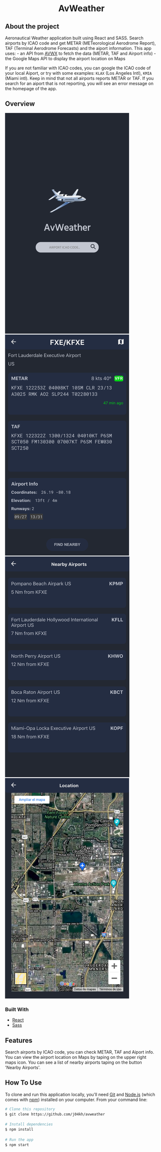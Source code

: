 <h1 align="center">AvWeather</h1>

## About the project

Aeronautical Weather application built using React and SASS. Search airports by ICAO code and get METAR (METeorological Aerodrome Report), TAF (Terminal Aerodrome Forecasts) and the aiport information.
This app uses:
    - an API from [AVWX](https://avwx.docs.apiary.io) to fetch the data (METAR, TAF and Airport info) 
    - the Google Maps API to display the airport location on Maps

If you are not familiar with ICAO codes, you can google the ICAO code of your local Aiport, or try with some examples: `KLAX` (Los Angeles Intl), `KMIA` (Miami intl). 
Keep in mind that not all airports reports METAR or TAF. If you search for an aiport that is not reporting, you will see an error message on the homepage of the app.

## Overview

![home](src/assets/images/screenshots/home.png?raw=true)
![details](src/assets/images/screenshots/details.png?raw=true)
![nearby](src/assets/images/screenshots/nearby.png?raw=true)
![map](src/assets/images/screenshots/map.png?raw=true)

### Built With

- [React](https://reactjs.org/)
- [Sass](https://sass-lang.com/)

## Features

Search airports by ICAO code, you can check METAR, TAF and Aiport info. 
You can view the airport location on Maps by taping on the upper right maps icon.
You can see a list of nearby airports taping on the button 'Nearby Airports'.

## How To Use
To clone and run this application locally, you'll need [Git](https://git-scm.com) and [Node.js](https://nodejs.org/en/download/) (which comes with [npm](http://npmjs.com)) installed on your computer. From your command line:

```bash
# Clone this repository
$ git clone https://github.com/j04kh/avweather

# Install dependencies
$ npm install

# Run the app
$ npm start
```
